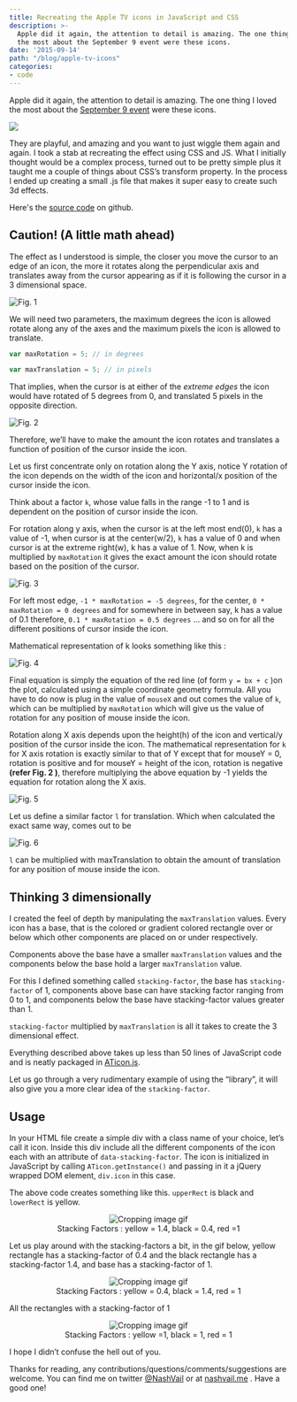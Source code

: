 ```yaml
---
title: Recreating the Apple TV icons in JavaScript and CSS
description: >-
  Apple did it again, the attention to detail is amazing. The one thing I loved
  the most about the September 9 event were these icons.
date: '2015-09-14'
path: "/blog/apple-tv-icons"
categories:
- code
---
```


Apple did it again, the attention to detail is amazing. The one thing I loved the most about the [September 9 event](http://www.theverge.com/2015/9/9/9297615/apple-iphone-6s-ipad-pro-apple-tv-event-recap) were these icons.

![](./images/1.png)

They are playful, and amazing and you want to just wiggle them again and again. I took a stab at recreating the effect using CSS and JS. What I initially thought would be a complex process, turned out to be pretty simple plus it taught me a couple of things about CSS’s transform property. In the process I ended up creating a small .js file that makes it super easy to create such 3d effects.

Here's the [source code](https://github.com/nashvail/ATVIcons) on github.

## Caution! (A little math ahead)


The effect as I understood is simple, the closer you move the cursor to an edge of an icon, the more it rotates along the perpendicular axis and translates away from the cursor appearing as if it is following the cursor in a 3 dimensional space.

![Fig. 1](./images/2.png)

We will need two parameters, the maximum degrees the icon is allowed rotate along any of the axes and the maximum pixels the icon is allowed to translate.

```js
var maxRotation = 5; // in degrees

var maxTranslation = 5; // in pixels
```

That implies, when the cursor is at either of the *extreme edges* the icon would have rotated of 5 degrees from 0, and translated 5 pixels in the opposite direction.

![Fig. 2](./images/3.jpg)

Therefore, we’ll have to make the amount the icon rotates and translates a function of position of the cursor inside the icon.

Let us first concentrate only on rotation along the Y axis, notice Y rotation of the icon depends on the width of the icon and horizontal/x position of the cursor inside the icon.

Think about a factor `k`, whose value falls in the range -1 to 1 and is dependent on the position of cursor inside the icon.

For rotation along y axis, when the cursor is at the left most end(0), `k` has a value of -1, when cursor is at the center(w/2), `k` has a value of 0 and when cursor is at the extreme right(w), k has a value of 1. Now, when k is multiplied by `maxRotation` it gives the exact amount the icon should rotate based on the position of the cursor.

![Fig. 3](./images/4.png)

For left most edge, `-1 * maxRotation = -5 degrees`, for the center, `0 * maxRotation = 0 degrees` and for somewhere in between say, k has a value of 0.1 therefore, `0.1 * maxRotation = 0.5 degrees` … and so on for all the different positions of cursor inside the icon.

Mathematical representation of k looks something like this :

![Fig. 4](./images/5.png)

Final equation is simply the equation of the red line (of form `y = bx + c` )on the plot, calculated using a simple coordinate geometry formula. All you have to do now is plug in the value of `mouseX` and out comes the value of `k`, which can be multiplied by `maxRotation` which will give us the value of rotation for any position of mouse inside the icon.

Rotation along X axis depends upon the height(h) of the icon and vertical/y position of the cursor inside the icon. The mathematical representation for `k` for X axis rotation is exactly similar to that of Y except that for mouseY = 0, rotation is positive and for mouseY = height of the icon, rotation is negative **(refer Fig. 2 )**, therefore multiplying the above equation by -1 yields the equation for rotation along the X axis.

![Fig. 5](./images/6.png)

Let us define a similar factor `l` for translation. Which when calculated the exact same way, comes out to be

![Fig. 6](./images/7.png)

`l` can be multiplied with maxTranslation to obtain the amount of translation for any position of mouse inside the icon.

## Thinking 3 dimensionally


I created the feel of depth by manipulating the `maxTranslation` values. Every icon has a base, that is the colored or gradient colored rectangle over or below which other components are placed on or under respectively.

Components above the base have a smaller `maxTranslation` values and the components below the base hold a larger `maxTranslation` value.

For this I defined something called `stacking-factor`, the base has `stacking-factor` of 1, components above base can have stacking factor ranging from 0 to 1, and components below the base have stacking-factor values greater than 1.

`stacking-factor` multiplied by `maxTranslation` is all it takes to create the 3 dimensional effect.

Everything described above takes up less than 50 lines of JavaScript code and is neatly packaged in [ATicon.js](https://github.com/nashvail/ATVIcons/blob/master/js/ATicon.js).

Let us go through a very rudimentary example of using the “library”, it will also give you a more clear idea of the `stacking-factor`.

## Usage


In your HTML file create a simple div with a class name of your choice, let’s call it icon. Inside this div include all the different components of the icon each with an attribute of `data-stacking-factor`. The icon is initialized in JavaScript by calling `ATicon.getInstance()` and passing in it a jQuery wrapped DOM element, `div.icon` in this case.

The above code creates something like this. `upperRect` is black and `lowerRect` is yellow.

<center>
  <figure>
    <img alt="Cropping image gif" title="Stacking Factors : yellow = 1.4, black = 0.4, red =1" src="./images/8.gif">
    <figcaption class="gatsby-resp-image-figcaption">Stacking Factors : yellow = 1.4, black = 0.4, red =1</figcaption>
  </figure>
</center>


Let us play around with the stacking-factors a bit, in the gif below, yellow rectangle has a stacking-factor of 0.4 and the black rectangle has a stacking-factor 1.4, and base has a stacking-factor of 1.

<center>
  <figure>
    <img alt="Cropping image gif" title="Stacking Factors : yellow = 0.4, black = 1.4, red = 1" src="./images/9.gif">
    <figcaption class="gatsby-resp-image-figcaption">Stacking Factors : yellow = 0.4, black = 1.4, red = 1</figcaption>
  </figure>
</center>


All the rectangles with a stacking-factor of 1

<center>
  <figure>
    <img alt="Cropping image gif" title="Stacking Factors : yellow =1, black = 1, red = 1" src="./images/10.gif">
    <figcaption class="gatsby-resp-image-figcaption">Stacking Factors : yellow =1, black = 1, red = 1</figcaption>
  </figure>
</center>

I hope I didn’t confuse the hell out of you.

Thanks for reading, any contributions/questions/comments/suggestions are welcome. You can find me on twitter [@NashVail](http://twitter.com/NashVail) or at [nashvail.me](http://nashvail.me) . Have a good one!